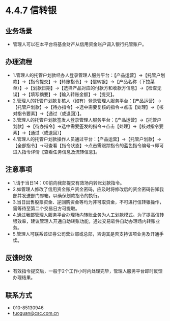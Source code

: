 # 4.4.7 信转银
## <i class="hicon lb1"></i>业务场景
- 管理人可以在本平台将基金财产从信用资金账户调入银行托管账户。

## <i class="hicon lb2"></i>办理流程
- 1.管理人的托管户划款经办人登录管理人服务平台：【产品运营】->【托管户划款】->【指令提交】->【转账指令】->【信转银】->【产品名称（下拉菜单）】->【划款日期】->【选择产品对应的付款方和收款方信息】->【检查无误】->【填写摘要】->【输入转账金额】->【提交】。
- 2.管理人的托管户划款复核人（如有）登录管理人服务平台：【产品运营】->【托管户划款】->【待办指令】->选中需要复核的指令->点击【处理】->【核对指令要素】->【通过（或退回）】。 
- 3.管理人的托管户划款签发人登录管理人服务平台：【产品运营】->【托管户划款】->【待办指令】->选中需要签发的指令->点击【处理】->【核对指令要素】->【通过（或退回）】 
- 4.管理人的托管户划款操作人员通过平台：【产品运营】->【托管户划款】->【全部指令】->可查看【指令状态】->点击需跟踪指令的蓝色指令编号->即可进入指令详情【查看任务信息及流转信息】。

## <i class="hicon lb3"></i>注意事项
- 1.请于当日14：00前向我部提交有效场内转账划款指令。
- 2.如管理人修改了信用资金账户资金密码，应及时将修改后的资金密码告知我部并发送部门邮箱，以确保划款指令的执行。
- 3.当日出售股票资金、逆回购资金等均为非可取资金，不可进行信转银操作，需等待至第二个交易日方可提取。
- 4.通过我部管理人服务平台办理场内转账业务为人工划款模式。为了提高信转银效率，建议管理人开通自助转账功能，通过交易软件自助办理场内转账业务。
- 5.管理人可联系该证券公司营业部或总部，咨询其是否支持该项业务及开通手续。

## <i class="hicon lb4"></i>反馈时效
- 有效指令提交后，一般于2个工作小时内处理完毕，管理人服务平台即时反馈办理结果。

## <i class="hicon lb5"></i>联系方式
- 010-85130946
- tuoguan@csc.com.cn
